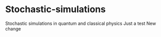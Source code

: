 # Stochastic-simulations
Stochastic simulations in quantum and classical physics
Just a test
New change
